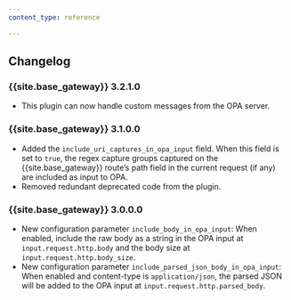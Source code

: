 ```yaml
---
content_type: reference

---
```


## Changelog

### {{site.base_gateway}} 3.2.1.0

* This plugin can now handle custom messages from the OPA server.

### {{site.base_gateway}} 3.1.0.0

* Added the `include_uri_captures_in_opa_input` field. When this field is set to `true`, the regex capture groups captured on the {{site.base_gateway}} route’s path field in the current request (if any) are included as input to OPA.
* Removed redundant deprecated code from the plugin.

### {{site.base_gateway}} 3.0.0.0

* New configuration parameter `include_body_in_opa_input`: When enabled, include the raw body as a string in the OPA input at `input.request.http.body` and the body size at `input.request.http.body_size`.
* New configuration parameter `include_parsed_json_body_in_opa_input`: When enabled and content-type is `application/json`, the parsed JSON will be added to the OPA input at `input.request.http.parsed_body`.